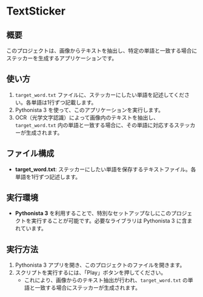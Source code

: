 # TextSticker

## 概要
このプロジェクトは、画像からテキストを抽出し、特定の単語と一致する場合にステッカーを生成するアプリケーションです。

## 使い方
1. `target_word.txt` ファイルに、ステッカーにしたい単語を記述してください。各単語は1行ずつ記載します。
2. Pythonista 3 を使って、このアプリケーションを実行します。
3. OCR（光学文字認識）によって画像内のテキストを抽出し、`target_word.txt` 内の単語と一致する場合に、その単語に対応するステッカーが生成されます。

## ファイル構成
- **target_word.txt**: ステッカーにしたい単語を保存するテキストファイル。各単語を1行ずつ記述します。

## 実行環境
- **Pythonista 3** を利用することで、特別なセットアップなしにこのプロジェクトを実行することが可能です。必要なライブラリは Pythonista 3 に含まれています。

## 実行方法
1. Pythonista 3 アプリを開き、このプロジェクトのファイルを開きます。
2. スクリプトを実行するには、「Play」ボタンを押してください。
   - これにより、画像からのテキスト抽出が行われ、`target_word.txt` の単語と一致する場合にステッカーが生成されます。

